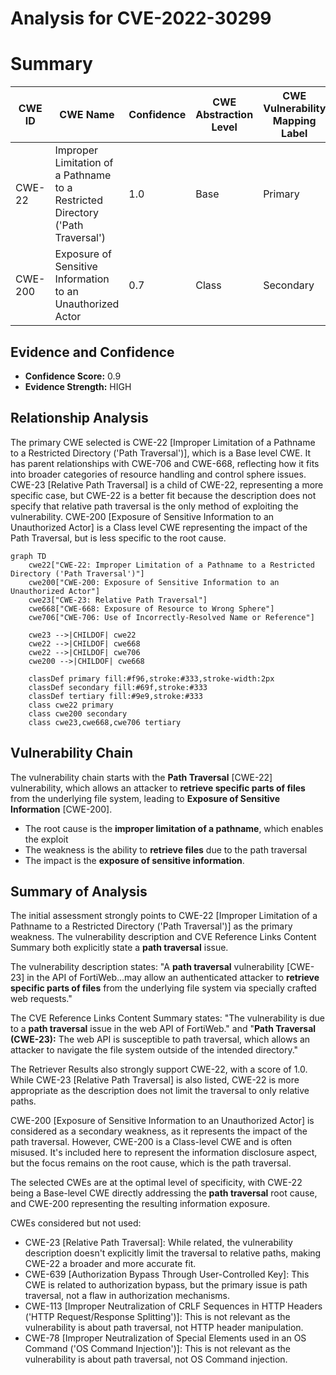 # Analysis for CVE-2022-30299

# Summary
| CWE ID | CWE Name | Confidence | CWE Abstraction Level | CWE Vulnerability Mapping Label | CWE-Vulnerability Mapping Notes |
|---|---|---|---|---|---|
| CWE-22 | Improper Limitation of a Pathname to a Restricted Directory ('Path Traversal') | 1.0 | Base | Primary | Allowed |
| CWE-200 | Exposure of Sensitive Information to an Unauthorized Actor | 0.7 | Class | Secondary | Discouraged |

## Evidence and Confidence

*   **Confidence Score:** 0.9
*   **Evidence Strength:** HIGH

## Relationship Analysis
The primary CWE selected is CWE-22 [Improper Limitation of a Pathname to a Restricted Directory ('Path Traversal')], which is a Base level CWE. It has parent relationships with CWE-706 and CWE-668, reflecting how it fits into broader categories of resource handling and control sphere issues. CWE-23 [Relative Path Traversal] is a child of CWE-22, representing a more specific case, but CWE-22 is a better fit because the description does not specify that relative path traversal is the only method of exploiting the vulnerability. CWE-200 [Exposure of Sensitive Information to an Unauthorized Actor] is a Class level CWE representing the impact of the Path Traversal, but is less specific to the root cause.

```mermaid
graph TD
    cwe22["CWE-22: Improper Limitation of a Pathname to a Restricted Directory ('Path Traversal')"]
    cwe200["CWE-200: Exposure of Sensitive Information to an Unauthorized Actor"]
    cwe23["CWE-23: Relative Path Traversal"]
    cwe668["CWE-668: Exposure of Resource to Wrong Sphere"]
    cwe706["CWE-706: Use of Incorrectly-Resolved Name or Reference"]
    
    cwe23 -->|CHILDOF| cwe22
    cwe22 -->|CHILDOF| cwe668
    cwe22 -->|CHILDOF| cwe706
    cwe200 -->|CHILDOF| cwe668
    
    classDef primary fill:#f96,stroke:#333,stroke-width:2px
    classDef secondary fill:#69f,stroke:#333
    classDef tertiary fill:#9e9,stroke:#333
    class cwe22 primary
    class cwe200 secondary
    class cwe23,cwe668,cwe706 tertiary
```

## Vulnerability Chain
The vulnerability chain starts with the **Path Traversal** [CWE-22] vulnerability, which allows an attacker to **retrieve specific parts of files** from the underlying file system, leading to **Exposure of Sensitive Information** [CWE-200].
  - The root cause is the **improper limitation of a pathname**, which enables the exploit
  - The weakness is the ability to **retrieve files** due to the path traversal
  - The impact is the **exposure of sensitive information**.

## Summary of Analysis
The initial assessment strongly points to CWE-22 [Improper Limitation of a Pathname to a Restricted Directory ('Path Traversal')] as the primary weakness. The vulnerability description and CVE Reference Links Content Summary both explicitly state a **path traversal** issue.

The vulnerability description states: "A **path traversal** vulnerability [CWE-23] in the API of FortiWeb...may allow an authenticated attacker to **retrieve specific parts of files** from the underlying file system via specially crafted web requests."

The CVE Reference Links Content Summary states: "The vulnerability is due to a **path traversal** issue in the web API of FortiWeb." and "**Path Traversal (CWE-23):** The web API is susceptible to path traversal, which allows an attacker to navigate the file system outside of the intended directory."

The Retriever Results also strongly support CWE-22, with a score of 1.0. While CWE-23 [Relative Path Traversal] is also listed, CWE-22 is more appropriate as the description does not limit the traversal to only relative paths.

CWE-200 [Exposure of Sensitive Information to an Unauthorized Actor] is considered as a secondary weakness, as it represents the impact of the path traversal. However, CWE-200 is a Class-level CWE and is often misused. It's included here to represent the information disclosure aspect, but the focus remains on the root cause, which is the path traversal.

The selected CWEs are at the optimal level of specificity, with CWE-22 being a Base-level CWE directly addressing the **path traversal** root cause, and CWE-200 representing the resulting information exposure.

CWEs considered but not used:

*   CWE-23 [Relative Path Traversal]: While related, the vulnerability description doesn't explicitly limit the traversal to relative paths, making CWE-22 a broader and more accurate fit.
*   CWE-639 [Authorization Bypass Through User-Controlled Key]: This CWE is related to authorization bypass, but the primary issue is path traversal, not a flaw in authorization mechanisms.
*   CWE-113 [Improper Neutralization of CRLF Sequences in HTTP Headers ('HTTP Request/Response Splitting')]: This is not relevant as the vulnerability is about path traversal, not HTTP header manipulation.
* CWE-78 [Improper Neutralization of Special Elements used in an OS Command ('OS Command Injection')]: This is not relevant as the vulnerability is about path traversal, not OS Command injection.